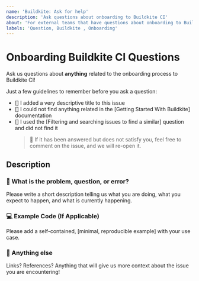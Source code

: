 ```yaml
---
name: 'Buildkite: Ask for help'
description: 'Ask questions about onboarding to Buildkite CI' 
about: 'For external teams that have questions about onboarding to Buildkite CI'
labels: 'Question, Buildkite , Onboarding'
---
```


# Onboarding Buildkite CI Questions

Ask us questions about **anything** related to the onboarding process to
Buildkite CI!

Just a few guidelines to remember before you ask a question:

- [] I added a very descriptive title to this issue
- [] I could not find anything related in the [Getting Started With Buildkite]
     documentation
- [] I used the [Filtering and searching issues to find a similar] question and
     did not find it
    > 🔔 If it has been answered but does not satisfy you, feel free to comment on
    > the issue, and we will re-open it.

## Description

### 🤔 What is the problem, question, or error?

Please write a short description telling us what you are doing, what you expect
to happen, and what is currently happening.

### 💻 Example Code (If Applicable)

Please add a self-contained, [minimal, reproducible example] with your use case.

### 🔎 Anything else

Links? References? Anything that will give us more context about the issue you
are encountering!